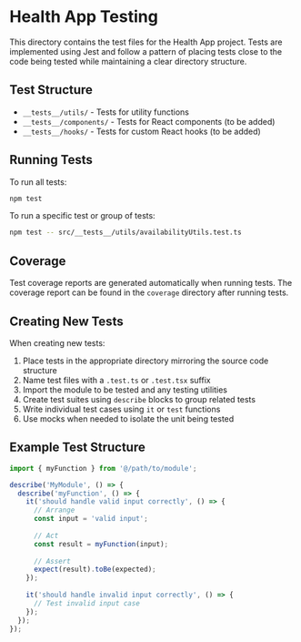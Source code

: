 # Health App Testing

This directory contains the test files for the Health App project. Tests are implemented using Jest and follow a pattern of placing tests close to the code being tested while maintaining a clear directory structure.

## Test Structure

- `__tests__/utils/` - Tests for utility functions
- `__tests__/components/` - Tests for React components (to be added)
- `__tests__/hooks/` - Tests for custom React hooks (to be added)

## Running Tests

To run all tests:

```bash
npm test
```

To run a specific test or group of tests:

```bash
npm test -- src/__tests__/utils/availabilityUtils.test.ts
```

## Coverage

Test coverage reports are generated automatically when running tests. The coverage report can be found in the `coverage` directory after running tests.

## Creating New Tests

When creating new tests:

1. Place tests in the appropriate directory mirroring the source code structure
2. Name test files with a `.test.ts` or `.test.tsx` suffix
3. Import the module to be tested and any testing utilities
4. Create test suites using `describe` blocks to group related tests
5. Write individual test cases using `it` or `test` functions
6. Use mocks when needed to isolate the unit being tested

## Example Test Structure

```typescript
import { myFunction } from '@/path/to/module';

describe('MyModule', () => {
  describe('myFunction', () => {
    it('should handle valid input correctly', () => {
      // Arrange
      const input = 'valid input';
      
      // Act
      const result = myFunction(input);
      
      // Assert
      expect(result).toBe(expected);
    });
    
    it('should handle invalid input correctly', () => {
      // Test invalid input case
    });
  });
});
``` 